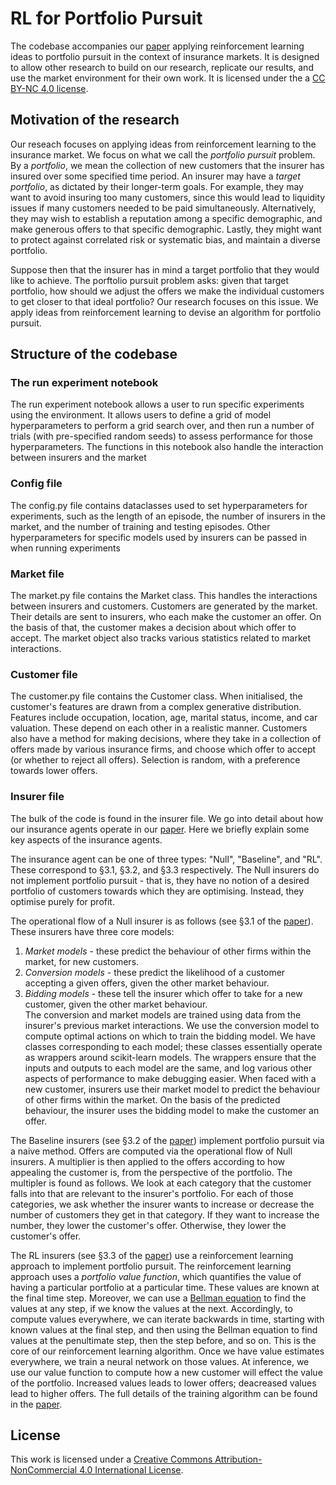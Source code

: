 # RL for Portfolio Pursuit

The codebase accompanies our [paper](https://arxiv.org/abs/2408.00713) applying reinforcement learning ideas to portfolio pursuit in the context of insurance markets. It is designed to allow other research to build on our research, replicate our results, and use the market environment for their own work. It is licensed under the a [CC BY-NC 4.0 license](https://creativecommons.org/licenses/by-nc/4.0/). 

## Motivation of the research 

Our reseach focuses on applying ideas from reinforcement learning to the insurance market. We focus on what we call the *portfolio pursuit* problem. By a *portfolio*, we mean the collection of new customers that the insurer has insured over some specified time period. An insurer may have a *target portfolio*, as dictated by their longer-term goals. For example, they may want to avoid insuring too many customers, since this would lead to liquidity issues if many customers needed to be paid simultaneously. Alternatively, they may wish to establish a reputation among a specific demographic, and make generous offers to that specific demographic. Lastly, they might want to protect against correlated risk or systematic bias, and maintain a diverse portfolio. 

Suppose then that the insurer has in mind a target portfolio that they would like to achieve. The porftolio pursuit problem asks: given that target portfolio, how should we adjust the offers we make the individual customers to get closer to that ideal portfolio? Our research focuses on this issue. We apply ideas from reinforcement learning to devise an algorithm for portfolio pursuit. 

## Structure of the codebase

### The run experiment notebook 
The run experiment notebook allows a user to run specific experiments using the environment. It allows users to define a grid of model hyperparameters to perform a grid search over, and then run a number of trials (with pre-specified random seeds) to assess performance for those hyperparameters. The functions in this notebook also handle the interaction between insurers and the market 

### Config file
The config.py file contains dataclasses used to set hyperparameters for experiments, such as the length of an episode, the number of insurers in the market, and the number of training and testing episodes. Other hyperparameters for specific models used by insurers can be passed in when running experiments 

### Market file
The market.py file contains the Market class. This handles the interactions between insurers and customers. Customers are generated by the market. Their details are sent to insurers, who each make the customer an offer. On the basis of that, the customer makes a decision about which offer to accept. The market object also tracks various statistics related to market interactions. 

### Customer file
The customer.py file contains the Customer class. When initialised, the customer's features are drawn from a complex generative distribution. Features include occupation, location, age, marital status, income, and car valuation. These depend on each other in a realistic manner. Customers also have a method for making decisions, where they take in a collection of offers made by various insurance firms, and choose which offer to accept (or whether to reject all offers). Selection is random, with a preference towards lower offers.  

### Insurer file

The bulk of the code is found in the insurer file. We go into detail about how our insurance agents operate in our [paper](https://arxiv.org/abs/2408.00713). Here we briefly explain some key aspects of the insurance agents. 

The insurance agent can be one of three types: "Null", "Baseline", and "RL". These correspond to &sect;3.1, &sect;3.2, and &sect;3.3 respectively. The Null insurers do not implement portfolio pursuit - that is, they have no notion of a desired portfolio of customers towards which they are optimising. Instead, they optimise purely for profit.  

The operational flow of a Null insurer is as follows (see &sect;3.1 of the [paper](https://arxiv.org/abs/2408.00713)). These insurers have three core models:
1. *Market models* - these predict the behaviour of other firms within the market, for new customers.
2. *Conversion models* - these predict the likelihood of a customer accepting a given offers, given the other market behaviour.
3. *Bidding models* - these tell the insurer which offer to take for a new customer, given the other market behaviour.  
The conversion and market models are trained using data from the insurer's previous market interactions. We use the conversion model to compute optimal actions on which to train the bidding model. We have classes corresponding to each model; these classes essentially operate as wrappers around scikit-learn models. The wrappers ensure that the inputs and outputs to each model are the same, and log various other aspects of performance to make debugging easier. When faced with a new customer, insurers use their market model to predict the behaviour of other firms within the market. On the basis of the predicted behaviour, the insurer uses the bidding model to make the customer an offer. 

The Baseline insurers (see &sect;3.2 of the [paper](https://arxiv.org/abs/2408.00713)) implement portfolio pursuit via a naive method. Offers are computed via the operational flow of Null insurers. A multiplier is then applied to the offers according to how appealing the customer is, from the perspective of the portfolio. The multipler is found as follows. We look at each category that the customer falls into that are relevant to the insurer's portfolio. For each of those categories, we ask whether the insurer wants to increase or decrease the number of customers they get in that category. If they want to increase the number, they lower the customer's offer. Otherwise, they lower the customer's offer. 

The RL insurers (see &sect;3.3 of the [paper](https://arxiv.org/abs/2408.00713)) use a reinforcement learning approach to implement portfolio pursuit. The reinforcement learning approach uses a *portfolio value function*, which quantifies the value of having a particular portfolio at a particular time. These values are known at the final time step. Moreover, we can use a  [Bellman equation](https://en.wikipedia.org/wiki/Bellman_equation) to find the values at any step, if we know the values at the next. Accordingly, to compute values everywhere, we can iterate backwards in time, starting with known values at the final step, and then using the Bellman equation to find values at the penultimate step, then the step before, and so on. This is the core of our reinforcement learning algorithm. Once we have value estimates everywhere, we train a neural network on those values. At inference, we use our value function to compute how a new customer will effect the value of the portfolio. Increased values leads to lower offers; deacreased values lead to higher offers. The full details of the training algorithm can be found in the [paper](https://arxiv.org/abs/2408.00713). 

## License

This work is licensed under a [Creative Commons Attribution-NonCommercial 4.0 International License](https://creativecommons.org/licenses/by-nc/4.0/).
